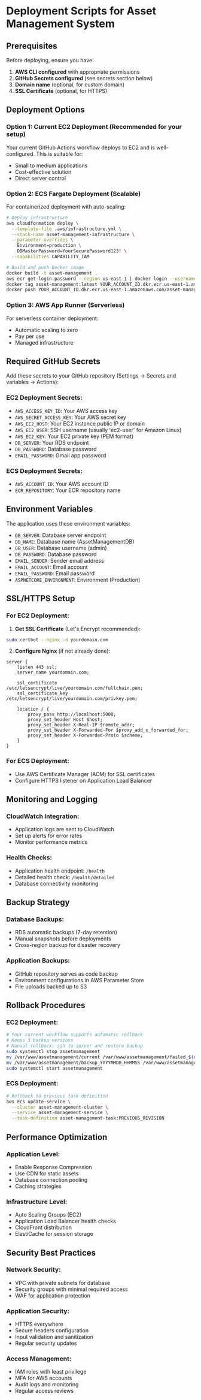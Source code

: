 # Deployment Scripts for Asset Management System

## Prerequisites
Before deploying, ensure you have:

1. **AWS CLI configured** with appropriate permissions
2. **GitHub Secrets configured** (see secrets section below)
3. **Domain name** (optional, for custom domain)
4. **SSL Certificate** (optional, for HTTPS)

## Deployment Options

### Option 1: Current EC2 Deployment (Recommended for your setup)
Your current GitHub Actions workflow deploys to EC2 and is well-configured. This is suitable for:
- Small to medium applications
- Cost-effective solution
- Direct server control

### Option 2: ECS Fargate Deployment (Scalable)
For containerized deployment with auto-scaling:
```bash
# Deploy infrastructure
aws cloudformation deploy \
  --template-file .aws/infrastructure.yml \
  --stack-name asset-management-infrastructure \
  --parameter-overrides \
    Environment=production \
    DBMasterPassword=YourSecurePassword123! \
  --capabilities CAPABILITY_IAM

# Build and push Docker image
docker build -t asset-management .
aws ecr get-login-password --region us-east-1 | docker login --username AWS --password-stdin YOUR_ACCOUNT_ID.dkr.ecr.us-east-1.amazonaws.com
docker tag asset-management:latest YOUR_ACCOUNT_ID.dkr.ecr.us-east-1.amazonaws.com/asset-management:latest
docker push YOUR_ACCOUNT_ID.dkr.ecr.us-east-1.amazonaws.com/asset-management:latest
```

### Option 3: AWS App Runner (Serverless)
For serverless container deployment:
- Automatic scaling to zero
- Pay per use
- Managed infrastructure

## Required GitHub Secrets

Add these secrets to your GitHub repository (Settings → Secrets and variables → Actions):

### EC2 Deployment Secrets:
- `AWS_ACCESS_KEY_ID`: Your AWS access key
- `AWS_SECRET_ACCESS_KEY`: Your AWS secret key
- `AWS_EC2_HOST`: Your EC2 instance public IP or domain
- `AWS_EC2_USER`: SSH username (usually 'ec2-user' for Amazon Linux)
- `AWS_EC2_KEY`: Your EC2 private key (PEM format)
- `DB_SERVER`: Your RDS endpoint
- `DB_PASSWORD`: Database password
- `EMAIL_PASSWORD`: Gmail app password

### ECS Deployment Secrets:
- `AWS_ACCOUNT_ID`: Your AWS account ID
- `ECR_REPOSITORY`: Your ECR repository name

## Environment Variables

The application uses these environment variables:
- `DB_SERVER`: Database server endpoint
- `DB_NAME`: Database name (AssetManagementDB)
- `DB_USER`: Database username (admin)
- `DB_PASSWORD`: Database password
- `EMAIL_SENDER`: Sender email address
- `EMAIL_ACCOUNT`: Email account
- `EMAIL_PASSWORD`: Email password
- `ASPNETCORE_ENVIRONMENT`: Environment (Production)

## SSL/HTTPS Setup

### For EC2 Deployment:
1. **Get SSL Certificate** (Let's Encrypt recommended):
```bash
sudo certbot --nginx -d yourdomain.com
```

2. **Configure Nginx** (if not already done):
```nginx
server {
    listen 443 ssl;
    server_name yourdomain.com;
    
    ssl_certificate /etc/letsencrypt/live/yourdomain.com/fullchain.pem;
    ssl_certificate_key /etc/letsencrypt/live/yourdomain.com/privkey.pem;
    
    location / {
        proxy_pass http://localhost:5000;
        proxy_set_header Host $host;
        proxy_set_header X-Real-IP $remote_addr;
        proxy_set_header X-Forwarded-For $proxy_add_x_forwarded_for;
        proxy_set_header X-Forwarded-Proto $scheme;
    }
}
```

### For ECS Deployment:
- Use AWS Certificate Manager (ACM) for SSL certificates
- Configure HTTPS listener on Application Load Balancer

## Monitoring and Logging

### CloudWatch Integration:
- Application logs are sent to CloudWatch
- Set up alerts for error rates
- Monitor performance metrics

### Health Checks:
- Application health endpoint: `/health`
- Detailed health check: `/health/detailed`
- Database connectivity monitoring

## Backup Strategy

### Database Backups:
- RDS automatic backups (7-day retention)
- Manual snapshots before deployments
- Cross-region backup for disaster recovery

### Application Backups:
- GitHub repository serves as code backup
- Environment configurations in AWS Parameter Store
- File uploads backed up to S3

## Rollback Procedures

### EC2 Deployment:
```bash
# Your current workflow supports automatic rollback
# Keeps 3 backup versions
# Manual rollback: ssh to server and restore backup
sudo systemctl stop assetmanagement
mv /var/www/assetmanagement/current /var/www/assetmanagement/failed_$(date +%Y%m%d_%H%M%S)
mv /var/www/assetmanagement/backup_YYYYMMDD_HHMMSS /var/www/assetmanagement/current
sudo systemctl start assetmanagement
```

### ECS Deployment:
```bash
# Rollback to previous task definition
aws ecs update-service \
  --cluster asset-management-cluster \
  --service asset-management-service \
  --task-definition asset-management-task:PREVIOUS_REVISION
```

## Performance Optimization

### Application Level:
- Enable Response Compression
- Use CDN for static assets
- Database connection pooling
- Caching strategies

### Infrastructure Level:
- Auto Scaling Groups (EC2)
- Application Load Balancer health checks
- CloudFront distribution
- ElastiCache for session storage

## Security Best Practices

### Network Security:
- VPC with private subnets for database
- Security groups with minimal required access
- WAF for application protection

### Application Security:
- HTTPS everywhere
- Secure headers configuration
- Input validation and sanitization
- Regular security updates

### Access Management:
- IAM roles with least privilege
- MFA for AWS accounts
- Audit logs and monitoring
- Regular access reviews

